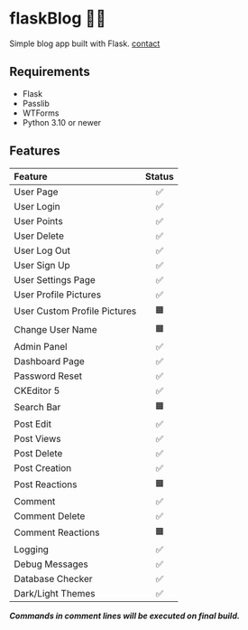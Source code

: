 # flaskBlog ✍🏻

Simple blog app built with Flask.
[contact](https://dogukanurker.com)

## Requirements

- Flask
- Passlib
- WTForms
- Python 3.10 or newer

## Features

| Feature                      | Status |
| :--------------------------- | :----: |
| User Page                    |   ✅   |
| User Login                   |   ✅   |
| User Points                  |   ✅   |
| User Delete                  |   ✅   |
| User Log Out                 |   ✅   |
| User Sign Up                 |   ✅   |
| User Settings Page           |   ✅   |
| User Profile Pictures        |   ✅   |
| User Custom Profile Pictures |   🟧   |
| Change User Name             |   🟧   |
| Admin Panel                  |   ✅   |
| Dashboard Page               |   ✅   |
| Password Reset               |   ✅   |
| CKEditor 5                   |   ✅   |
| Search Bar                   |   🟧   |
| Post Edit                    |   ✅   |
| Post Views                   |   ✅   |
| Post Delete                  |   ✅   |
| Post Creation                |   ✅   |
| Post Reactions               |   🟧   |
| Comment                      |   ✅   |
| Comment Delete               |   ✅   |
| Comment Reactions            |   🟧   |
| Logging                      |   ✅   |
| Debug Messages               |   ✅   |
| Database Checker             |   ✅   |
| Dark/Light Themes            |   ✅   |

**_Commands in comment lines will be executed on final build._**
